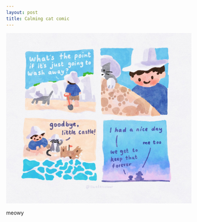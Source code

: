```yaml
---
layout: post
title: Calming cat comic
---
```

<p align="center">
 <img src ="./images/107398639_3122096957872185_1875921888507160574_o.jpg">
</p>

meowy
